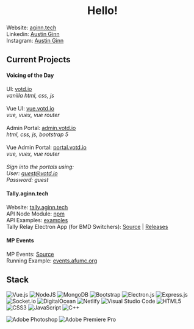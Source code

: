 
<h1 align="center">Hello!</h1>

Website: [aginn.tech](https://aginn.tech)
<br>
Linkedin: [Austin Ginn](https://www.linkedin.com/in/austinleeginn/)
<br>
Instagram: [Austin Ginn](https://www.instagram.com/austinleeginn/)

## Current Projects

#### Voicing of the Day
UI: [votd.io](https://votd.io)
<br>
*vanilla html, css, js*
<br><br>
Vue UI: [vue.votd.io](https://vue.votd.io)
<br>
*vue, vuex, vue router*
<br><br>
Admin Portal: [admin.votd.io](https://admin.votd.io)
<br>
*html, css, js, bootstrap 5*
<br><br>
Vue Admin Portal: [portal.votd.io](https://portal.votd.io)
<br>
*vue, vuex, vue router*
<br><br>
*Sign into the portals using:*
<br>
*User: guest@votd.io*
<br>
*Password: guest*
<br>

#### Tally.aginn.tech
Website: [tally.aginn.tech](https://tally.aginn.tech)
<br>
API Node Module: [npm](https://www.npmjs.com/package/tally.aginn.tech-api)
<br>
API Examples: [examples](https://github.com/austinginn/tally.aginn.tech-api/tree/main/examples)
<br>
Tally Relay Electron App (for BMD Switchers): [Source](https://github.com/austinginn/tally-relay-bmd) | [Releases](https://github.com/austinginn/tally-relay-bmd/releases)

#### MP Events
MP Events: [Source](https://github.com/austinginn/mp-events)
<br>
Running Example: [events.afumc.org](https://events.afumc.org)

## Stack
![Vue.js](https://img.shields.io/badge/vuejs-%2335495e.svg?style=for-the-badge&logo=vuedotjs&logoColor=%234FC08D)
![NodeJS](https://img.shields.io/badge/node.js-6DA55F?style=for-the-badge&logo=node.js&logoColor=white)
![MongoDB](https://img.shields.io/badge/MongoDB-%234ea94b.svg?style=for-the-badge&logo=mongodb&logoColor=white)
![Bootstrap](https://img.shields.io/badge/bootstrap-%23563D7C.svg?style=for-the-badge&logo=bootstrap&logoColor=white)
![Electron.js](https://img.shields.io/badge/Electron-191970?style=for-the-badge&logo=Electron&logoColor=white)
![Express.js](https://img.shields.io/badge/express.js-%23404d59.svg?style=for-the-badge&logo=express&logoColor=%2361DAFB)
![Socket.io](https://img.shields.io/badge/Socket.io-black?style=for-the-badge&logo=socket.io&badgeColor=010101)
![DigitalOcean](https://img.shields.io/badge/DigitalOcean-%230167ff.svg?style=for-the-badge&logo=digitalOcean&logoColor=white)
![Netlify](https://img.shields.io/badge/netlify-%23000000.svg?style=for-the-badge&logo=netlify&logoColor=#00C7B7)
![Visual Studio Code](https://img.shields.io/badge/Visual%20Studio%20Code-0078d7.svg?style=for-the-badge&logo=visual-studio-code&logoColor=white)
![HTML5](https://img.shields.io/badge/html5-%23E34F26.svg?style=for-the-badge&logo=html5&logoColor=white)
![CSS3](https://img.shields.io/badge/css3-%231572B6.svg?style=for-the-badge&logo=css3&logoColor=white)
![JavaScript](https://img.shields.io/badge/javascript-%23323330.svg?style=for-the-badge&logo=javascript&logoColor=%23F7DF1E)
![C++](https://img.shields.io/badge/c++-%2300599C.svg?style=for-the-badge&logo=c%2B%2B&logoColor=white)











![Adobe Photoshop](https://img.shields.io/badge/adobe%20photoshop-%2331A8FF.svg?style=for-the-badge&logo=adobe%20photoshop&logoColor=white)
![Adobe Premiere Pro](https://img.shields.io/badge/Adobe%20Premiere%20Pro-9999FF.svg?style=for-the-badge&logo=Adobe%20Premiere%20Pro&logoColor=white)





